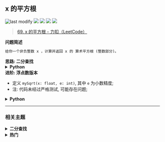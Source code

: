## x 的平方根
<!--START_SECTION:badge-->

![last modify](https://img.shields.io/static/v1?label=last%20modify&message=2025-07-08%2016%3A53%3A13&label_color=gray&color=thistle&style=flat-square)
[![](https://img.shields.io/static/v1?label=&message=%E7%AE%80%E5%8D%95&label_color=gray&color=yellow&style=flat-square)](../../../README.md#简单)
[![](https://img.shields.io/static/v1?label=&message=LeetCode&label_color=gray&color=green&style=flat-square)](../../../README.md#leetcode)
[![](https://img.shields.io/static/v1?label=&message=%E4%BA%8C%E5%88%86%E6%9F%A5%E6%89%BE&label_color=gray&color=blue&style=flat-square)](../../../README.md#二分查找)
[![](https://img.shields.io/static/v1?label=&message=%E7%83%AD%E9%97%A8&label_color=gray&color=blue&style=flat-square)](../../../README.md#热门)

<!--END_SECTION:badge-->
<!--START_SECTION:badge-->
<!--END_SECTION:badge-->
<!--info
tags: [二分查找, 热门]
source: LeetCode
level: 简单
number: '0069'
name: x 的平方根
companies: []
-->

> [69. x 的平方根 - 力扣（LeetCode）](https://leetcode.cn/problems/sqrtx/)

<summary><b>问题简述</b></summary>

```txt
给你一个非负整数 x ，计算并返回 x 的 算术平方根 (整数部分)。
```

<!-- 
<details><summary><b>详细描述</b></summary>

```txt
```

</details>
-->

<!-- <div align="center"><img src="../../../_assets/xxx.png" height="300" /></div> -->

<summary><b>思路: 二分查找</b></summary>

<details><summary><b>Python</b></summary>

```python
class Solution:
    def mySqrt(self, x: int) -> int:
        if x in (0, 1): return x

        l, r = 0, x
        while l < r:
            m = (l + r) // 2
            if m ** 2 <= x < (m + 1) ** 2:
                break
            
            if m ** 2 < x:
                l = m
            else:
                r = m
        
        return m
```

</details>


<summary><b>进阶: 浮点数版本</b></summary>

- 定义 `mySqrt(x: float, e: int)`, 其中 `e` 为小数精度;
- 注: 代码未经过严格测试, 可能存在问题;

<details><summary><b>Python</b></summary>

```python
class Solution:
    def mySqrt(self, x: float, e: int) -> int:
        if x in (0, 1): return x
        
        assert x > 0
        flag = False
        if x < 1:  # 小于 1 的情况
            x = 1 / x
            flag = True
        
        l, r = 0, x
        while l < r:
            m = (l + r) / 2
            if abs(m ** 2 - x) <= 0.1 ** e:
                break
            
            if m ** 2 < x:
                l = m
            else:
                r = m
        
        return 1 / m if flag else m
```

</details>

<!-- 
<summary><b>相关问题</b></summary>

-->

<!--START_SECTION:relate-->

---

### 相关主题

<details><summary><b>二分查找</b></summary>

> [[中等, LeetCode] 两数相除](../../2021/10/LeetCode_0029_中等_两数相除.md)  
> [[中等, LeetCode] 在排序数组中查找元素的第一个和最后一个位置 🔥](LeetCode_0034_中等_在排序数组中查找元素的第一个和最后一个位置.md)  
> [[中等, LeetCode] 搜索二维矩阵 II 🔥](../07/LeetCode_0240_中等_搜索二维矩阵II.md)  
> [[中等, LeetCode] 搜索旋转排序数组 🔥](../../2021/10/LeetCode_0033_中等_搜索旋转排序数组.md)  
> [[中等, 剑指Offer2] 整数除法 🔥](../09/剑指Offer2_001_中等_整数除法.md)  
> [[中等, 剑指Offer] 二维数组中的查找](../../2021/11/剑指Offer_0400_中等_二维数组中的查找.md)  
> [[中等, 剑指Offer] 数值的整数次方（快速幂） 🔥](../../2021/11/剑指Offer_1600_中等_数值的整数次方（快速幂）.md)  
> [[中等, 牛客] 二分查找-II](../04/牛客_0105_中等_二分查找-II.md)  
> [[中等, 牛客] 二维数组中的查找](../02/牛客_0029_中等_二维数组中的查找.md)  
> [[中等, 牛客] 寻找峰值 🔥](../04/牛客_0107_中等_寻找峰值.md)  
> [[中等, 牛客] 矩阵元素查找](../04/牛客_0086_中等_矩阵元素查找.md)  
  > 
> [[困难, LeetCode] 寻找两个正序数组的中位数 🔥](../02/LeetCode_0004_困难_寻找两个正序数组的中位数.md)  
> [[困难, LeetCode] 将数据流变为多个不相交区间](../../2021/10/LeetCode_0352_困难_将数据流变为多个不相交区间.md)  
> [[困难, 牛客] 在两个长度相等的排序数组中找到上中位数](../02/牛客_0036_困难_在两个长度相等的排序数组中找到上中位数.md)  
  > 
> [[简单, LeetCode] 排列硬币](../../2021/10/LeetCode_0441_简单_排列硬币.md)  
> [[简单, 剑指Offer2] 山峰数组的顶部](../09/剑指Offer2_069_简单_山峰数组的顶部.md)  
> [[简单, 剑指Offer] 在排序数组中查找数字](../01/剑指Offer_5302_简单_在排序数组中查找数字.md)  
> [[简单, 剑指Offer] 旋转数组的最小数字](../../2021/11/剑指Offer_1100_简单_旋转数组的最小数字.md)  
> [[简单, 剑指Offer] 求0～n-1中缺失的数字](../01/剑指Offer_5301_简单_求0～n-1中缺失的数字.md)  
> [[简单, 牛客] 在旋转过的有序数组中寻找目标值](../03/牛客_0048_简单_在旋转过的有序数组中寻找目标值.md)  
> [[简单, 牛客] 数字在升序数组中出现的次数](../03/牛客_0074_简单_数字在升序数组中出现的次数.md)  
> [[简单, 牛客] 旋转数组的最小数字](../03/牛客_0071_简单_旋转数组的最小数字.md)  
> [[简单, 牛客] 求平方根 🔥](../02/牛客_0032_简单_求平方根.md)  
  > 

</details>
<details><summary><b>热门</b></summary>

> [[中等, LeetCode] 买卖股票的最佳时机II 🔥](../06/LeetCode_0122_中等_买卖股票的最佳时机II.md)  
> [[中等, LeetCode] 全排列 🔥](LeetCode_0046_中等_全排列.md)  
> [[中等, LeetCode] 全排列II 🔥](LeetCode_0047_中等_全排列II.md)  
> [[中等, LeetCode] 搜索二维矩阵 II 🔥](../07/LeetCode_0240_中等_搜索二维矩阵II.md)  
> [[中等, LeetCode] 搜索旋转排序数组 🔥](../../2021/10/LeetCode_0033_中等_搜索旋转排序数组.md)  
> [[中等, LeetCode] 重排链表 🔥](../06/LeetCode_0143_中等_重排链表.md)  
> [[中等, 剑指Offer] 把字符串转换成整数 🔥](../01/剑指Offer_6700_中等_把字符串转换成整数.md)  
> [[中等, 牛客] 三数之和 🔥](../03/牛客_0054_中等_三数之和.md)  
> [[中等, 牛客] 把二叉树打印成多行 🔥](../03/牛客_0080_中等_把二叉树打印成多行.md)  
  > 
> [[困难, LeetCode] K个一组翻转链表 🔥](../02/LeetCode_0025_困难_K个一组翻转链表.md)  
> [[困难, LeetCode] 合并K个升序链表 🔥](LeetCode_0023_困难_合并K个升序链表.md)  
> [[困难, LeetCode] 接雨水 🔥](../../2021/10/LeetCode_0042_困难_接雨水.md)  
> [[困难, LeetCode] 滑动窗口最大值 🔥](LeetCode_0239_困难_滑动窗口最大值.md)  
> [[困难, LeetCode] 编辑距离 🔥](../06/LeetCode_0072_困难_编辑距离.md)  
  > 
> [[简单, LeetCode] 平衡二叉树 🔥](../09/LeetCode_0110_简单_平衡二叉树.md)  
> [[简单, 牛客] 两个链表的第一个公共结点 🔥](../03/牛客_0066_简单_两个链表的第一个公共结点.md)  
  > 

</details>

<!--END_SECTION:relate-->
